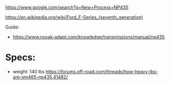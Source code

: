 https://www.google.com/search?q=New+Process+NP435

https://en.wikipedia.org/wiki/Ford_F-Series_(seventh_generation)

Guide:
- https://www.novak-adapt.com/knowledge/transmissions/manual/np435


# Specs:
- weight: 140 lbs https://forums.off-road.com/threads/how-heavy-lbs-are-sm465-np435.41482/
